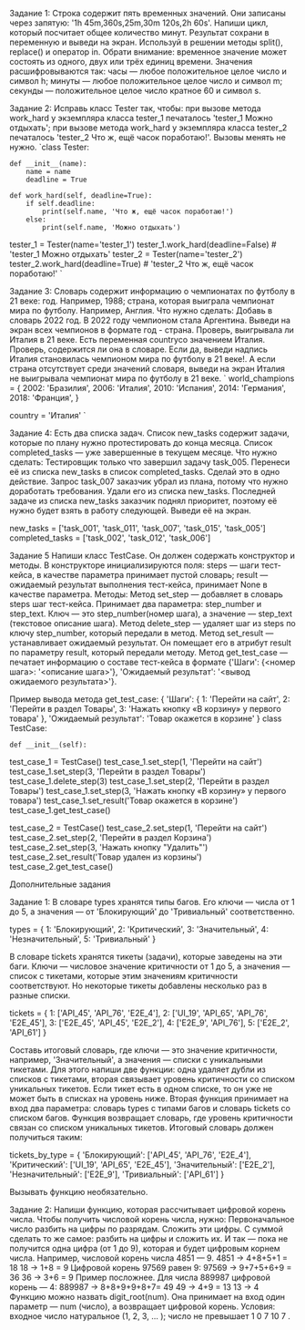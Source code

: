Задание 1:
Строка содержит пять временных значений. Они записаны через запятую:
'1h 45m,360s,25m,30m 120s,2h 60s'.
Напиши цикл, который посчитает общее количество минут. Результат сохрани в переменную и выведи на экран. Используй в решении методы split(), replace() и оператор in.
Обрати внимание: временное значение может состоять из одного, двух или трёх единиц времени. Значения расшифровываются так:
часы — любое положительное целое число и символ h;
минуты — любое положительное целое число и символ m;
секунды — положительное целое число кратное 60 и символ s.

Задание 2:
Исправь класс Tester так, чтобы:
при вызове метода work_hard у экземпляра класса tester_1 печаталось 'tester_1 Можно отдыхать';
при вызове метода work_hard у экземпляра класса tester_2 печаталось 'tester_2 Что ж, ещё часок поработаю!'.
Вызовы менять не нужно.
`class Tester:

    def __init__(name):
        name = name
        deadline = True

    def work_hard(self, deadline=True):
        if self.deadline:
            print(self.name, 'Что ж, ещё часок поработаю!')
        else:
            print(self.name, 'Можно отдыхать')

tester_1 = Tester(name='tester_1')
tester_1.work_hard(deadline=False)  # 'tester_1 Можно отдыхать'
tester_2 = Tester(name='tester_2')
tester_2.work_hard(deadline=True)   # 'tester_2 Что ж, ещё часок поработаю!' 
`

Задание 3:
Словарь содержит информацию о чемпионатах по футболу в 21 веке:
год. Например, 1988;
страна, которая выиграла чемпионат мира по футболу. Например, Англия.
Что нужно сделать:
Добавь в словарь 2022 год. В 2022 году чемпионом стала Аргентина.
Выведи на экран всех чемпионов в формате год - страна.
Проверь, выигрывала ли Италия в 21 веке. Есть переменная countryсо значением Италия. Проверь, содержится ли она в словаре. Если да, выведи надпись Италия cтановилась чемпионом мира по футболу в 21 веке!. А если страна отсутствует среди значений словаря, выведи на экран Италия не выигрывала чемпионат мира по футболу в 21 веке.
`
world_champions = {
    2002: 'Бразилия',
    2006: 'Италия',
    2010: 'Испания',
    2014: 'Германия',
    2018: 'Франция',
}

country = 'Италия'
`


Задание 4:
Есть два списка задач. Список new_tasks содержит задачи, которые по плану нужно протестировать до конца месяца. Список completed_tasks — уже завершенные в текущем месяце.
Что нужно сделать:
Тестировщик только что завершил задачу task_005. Перенеси её из списка new_tasks в список completed_tasks. Сделай это в одно действие.
Запрос task_007 заказчик убрал из плана, потому что нужно доработать требования. Удали его из списка new_tasks.
Последней задаче из списка new_tasks заказчик поднял приоритет, поэтому её нужно будет взять в работу следующей. Выведи её на экран.

new_tasks = ['task_001', 'task_011', 'task_007', 'task_015', 'task_005']
completed_tasks = ['task_002', 'task_012', 'task_006'] 

Задание 5
Напиши класс TestCase. Он должен содержать конструктор и методы.
В конструкторе инициализируются поля:
steps — шаги тест-кейса, в качестве параметра принимает пустой словарь;
result — ожидаемый результат выполнения тест-кейса, принимает None в качестве параметра.
Методы:
Метод set_step — добавляет в словарь steps шаг тест-кейса. Принимает два параметра: step_number и step_text. Ключ — это step_number(номер шага), а значение — step_text (текстовое описание шага).
Метод delete_step — удаляет шаг из steps по ключу step_number, который передали в метод.
Метод set_result — устанавливает ожидаемый результат. Он помещает его в атрибут result по параметру result, который передали методу.
Метод get_test_case — печатает информацию о составе тест-кейса в формате {'Шаги': {<номер шага>: '<описание шага>'}, 'Ожидаемый результат': '<вывод ожидаемого результата>'}.

Пример вывода метода get_test_case:
{
    'Шаги': {
            1: 'Перейти на сайт', 
            2: 'Перейти в раздел Товары', 
            3: 'Нажать кнопку «В корзину» у первого товара'
    }, 
    'Ожидаемый результат': 'Товар окажется в корзине'
} 
class TestCase:

    def __init__(self):


test_case_1 = TestCase()
test_case_1.set_step(1, 'Перейти на сайт')
test_case_1.set_step(3, 'Перейти в раздел Товары')
test_case_1.delete_step(3)
test_case_1.set_step(2, 'Перейти в раздел Товары')
test_case_1.set_step(3, 'Нажать кнопку «В корзину» у первого товара')
test_case_1.set_result('Товар окажется в корзине')
test_case_1.get_test_case()

test_case_2 = TestCase()
test_case_2.set_step(1, 'Перейти на сайт')
test_case_2.set_step(2, 'Перейти в раздел Корзина')
test_case_2.set_step(3, 'Нажать кнопку "Удалить"')
test_case_2.set_result('Товар удален из корзины')
test_case_2.get_test_case() 

Дополнительные задания

Задание 1:
В словаре types хранятся типы багов. Его ключи — числа от 1 до 5, а значения — от 'Блокирующий'  до 'Тривиальный' соответственно. 

types = {
    1: 'Блокирующий',
    2: 'Критический',
    3: 'Значительный',
    4: 'Незначительный',
    5: 'Тривиальный'
} 

В словаре tickets хранятся тикеты (задачи), которые заведены на эти баги. Ключи — числовое значение критичности от 1 до 5, а значения — список с тикетами, которые этим значениям критичности соответствуют. Но некоторые тикеты добавлены несколько раз в разные списки.

tickets = {
    1: ['API_45', 'API_76', 'E2E_4'],
    2: ['UI_19', 'API_65', 'API_76', 'E2E_45'],
    3: ['E2E_45', 'API_45', 'E2E_2'],
    4: ['E2E_9', 'API_76'],
    5: ['E2E_2', 'API_61']
} 

Составь итоговый словарь, где ключи — это значение критичности, например, 'Значительный', а значения — списки с уникальными тикетами. 
Для этого напиши две функции: 
одна удаляет дубли из списков с тикетами,
вторая связывает уровень критичности со списком уникальных тикетов.
Если тикет есть в одном списке, то он уже не может быть в списках на уровень ниже. 
Вторая функция принимает на вход два параметра: словарь types с типами багов и словарь tickets со списком багов. Функция возвращает словарь, где уровень критичности связан со списком уникальных тикетов.
Итоговый словарь должен получиться таким:

tickets_by_type = {
    'Блокирующий': ['API_45', 'API_76', 'E2E_4'],
    'Критический': ['UI_19', 'API_65', 'E2E_45'],
    'Значительный': ['E2E_2'],
    'Незначительный': ['E2E_9'],
    'Тривиальный': ['API_61']
} 

Вызывать функцию необязательно.

Задание 2:
Напиши функцию, которая рассчитывает цифровой корень числа. 
Чтобы получить числовой корень числа, нужно:
Первоначальное число разбить на цифры по разрядам.
Сложить эти цифры.
С суммой сделать то же самое: разбить на цифры и сложить их.
И так — пока не получится одна цифра (от 1 до 9), которая и будет цифровым корнем числа.
Например, числовой корень числа 4851 — 9.
4851 → 4+8+5+1 = 18
18 → 1+8 = 9
Цифровой корень 97569 равен 9:
97569 → 9+7+5+6+9 = 36
36 → 3+6 = 9
Пример посложнее. Для числа 889987 цифровой корень — 4:
889987 → 8+8+9+9+8+7= 49
49 → 4+9 = 13
13 → 4
Функцию можно назвать digit_root(num). Она принимает на вход один параметр — num (число), а возвращает цифровой корень.
Условия: 
входное число натуральное (1, 2, 3, … );
число не превышает 
1
0
7
10 
7
 .
